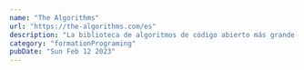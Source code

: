 ```yaml
---
name: "The Algorithms"
url: "https://the-algorithms.com/es"
description: "La biblioteca de algoritmos de código abierto más grande en GitHub"
category: "formationPrograming"
pubDate: "Sun Feb 12 2023"
---
```

